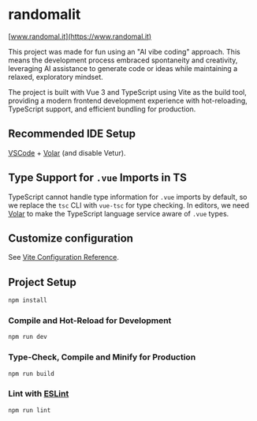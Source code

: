 # randomalit

[www.randomal.it](https://www.randomal.it)


This project was made for fun using an "AI vibe coding" approach. This means the development process embraced spontaneity and creativity, leveraging AI assistance to generate code or ideas while maintaining a relaxed, exploratory mindset.

The project is built with Vue 3 and TypeScript using Vite as the build tool, providing a modern frontend development experience with hot-reloading, TypeScript support, and efficient bundling for production.

## Recommended IDE Setup

[VSCode](https://code.visualstudio.com/) + [Volar](https://marketplace.visualstudio.com/items?itemName=Vue.volar) (and disable Vetur).

## Type Support for `.vue` Imports in TS

TypeScript cannot handle type information for `.vue` imports by default, so we replace the `tsc` CLI with `vue-tsc` for type checking. In editors, we need [Volar](https://marketplace.visualstudio.com/items?itemName=Vue.volar) to make the TypeScript language service aware of `.vue` types.

## Customize configuration

See [Vite Configuration Reference](https://vite.dev/config/).

## Project Setup

```sh
npm install
```

### Compile and Hot-Reload for Development

```sh
npm run dev
```

### Type-Check, Compile and Minify for Production

```sh
npm run build
```

### Lint with [ESLint](https://eslint.org/)

```sh
npm run lint
```
